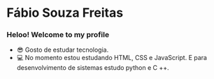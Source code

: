 <!--
** ### Hi there 👋 Fabio-sudo-apt/Fabio-sudo-apt** is a ✨ _special_ ✨ repository because its `README.md` (this file) appears on your GitHub profile.

Here are some ideas to get you started:

- 🔭 I’m currently working on ...
- 🌱 I’m currently learning ...
- 👯 I’m looking to collaborate on ...
- 🤔 I’m looking for help with ...
- 💬 Ask me about ...
- 📫 How to reach me: ...
- 😄 Pronouns: ...
- ⚡ Fun fact: ...
-->
# Fábio Souza Freitas


### Heloo! Welcome to my profile

  - 😎 Gosto de estudar tecnologia.
  - 💻 No momento estou estudando HTML, CSS e JavaScript. E para desenvolvimento de sistemas estudo python e C ++.
